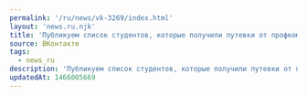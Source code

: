 ```yaml
---
permalink: '/ru/news/vk-3269/index.html'
layout: 'news.ru.njk'
title: 'Публикуем список студентов, которые получили путевки от профкома на летний отдых.  Горящие путе…'
source: ВКонтакте
tags:
  - news_ru
description: 'Публикуем список студентов, которые получили путевки от профкома на летний отдых.  Горящие путе…'
updatedAt: 1466005669
---
```

